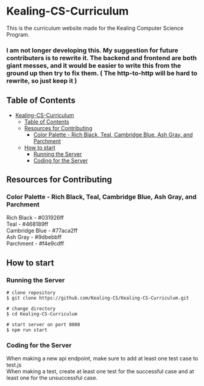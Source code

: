 # Kealing-CS-Curriculum

This is the curriculum website made for the Kealing Computer Science Program.

### I am not longer developing this. My suggestion for future contributers is to rewrite it. The backend and frontend are both giant messes, and it would be easier to write this from the ground up then try to fix them. ( The http-to-http will be hard to rewrite, so just keep it )

## Table of Contents

- [Kealing-CS-Curriculum](#kealing-cs-curriculum)
  - [Table of Contents](#table-of-contents)
  - [Resources for Contributing](#resources-for-contributing)
    - [Color Palette - Rich Black, Teal, Cambridge Blue, Ash Gray, and Parchment](#color-palette---rich-black-teal-cambridge-blue-ash-gray-and-parchment)
  - [How to start](#how-to-start)
    - [Running the Server](#running-the-server)
    - [Coding for the Server](#coding-for-the-server)

## Resources for Contributing

### Color Palette - Rich Black, Teal, Cambridge Blue, Ash Gray, and Parchment

Rich Black - #031926ff  
Teal - #468189ff  
Cambridge Blue - #77aca2ff  
Ash Gray - #9dbebbff  
Parchment - #f4e9cdff  

## How to start

### Running the Server

```
# clone repository
$ git clone https://github.com/Kealing-CS/Kealing-CS-Curriculum.git

# change directory
$ cd Kealing-CS-Curriculum

# start server on port 8008
$ npm run start
```

### Coding for the Server

When making a new api endpoint, make sure to add at least one test case to test.js  
When making a test, create at least one test for the successful case and at least one for the unsuccessful case.
